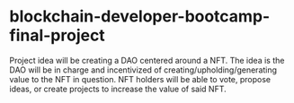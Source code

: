 # blockchain-developer-bootcamp-final-project
Project idea will be creating a DAO centered around a NFT. 
The idea is the DAO will be in charge and incentivized of creating/upholding/generating value to the NFT in question. 
NFT holders will be able to vote, propose ideas, or create projects to increase the value of said NFT. 

